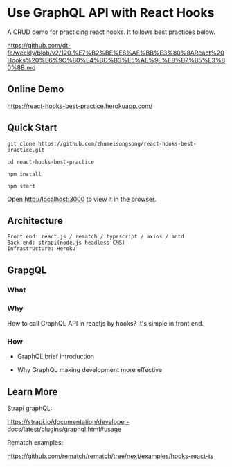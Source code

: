 # Use GraphQL API with React Hooks

A CRUD demo for practicing react hooks. It follows best practices below.



https://github.com/dt-fe/weekly/blob/v2/120.%E7%B2%BE%E8%AF%BB%E3%80%8AReact%20Hooks%20%E6%9C%80%E4%BD%B3%E5%AE%9E%E8%B7%B5%E3%80%8B.md

## Online Demo

https://react-hooks-best-practice.herokuapp.com/


## Quick Start

```
git clone https://github.com/zhumeisongsong/react-hooks-best-practice.git

cd react-hooks-best-practice

npm install

npm start
```

Open [http://localhost:3000](http://localhost:3000) to view it in the browser.

## Architecture

```
Front end: react.js / rematch / typescript / axios / antd
Back end: strapi(node.js headless CMS)
Infrastructure: Heroku
```

## GrapgQL

### What

### Why

How to call GraphQL API in reactjs by hooks? 
It's simple in front end. 

### How

- GraphQL brief introduction
  
- Why GraphQL making development more effective



## Learn More

Strapi graphQL:

https://strapi.io/documentation/developer-docs/latest/plugins/graphql.html#usage

Rematch examples:

https://github.com/rematch/rematch/tree/next/examples/hooks-react-ts


